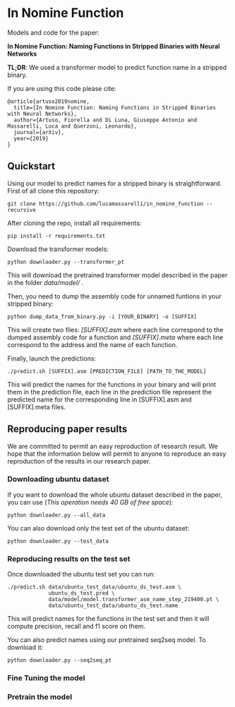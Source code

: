 # In Nomine Function

Models and code for the paper: 

**In Nomine Function: Naming Functions in Stripped Binaries with Neural Networks**

**TL;DR**: We used a transformer model to predict function name in a stripped binary.

If you are using this code please cite:

```shell script
@article{artuso2019nomine,
  title={In Nomine Function: Naming Functions in Stripped Binaries with Neural Networks},
  author={Artuso, Fiorella and Di Luna, Giuseppe Antonio and Massarelli, Luca and Querzoni, Leonardo},
  journal={arXiv},
  year={2019}
}
```

## Quickstart

Using our model to predict names for a stripped binary is straightforward.
First of all clone this repository:
```shell script
git clone https://github.com/lucamassarelli/in_nomine_function --recursive
```

After cloning the repo, install all requirements:
```shell script
pip install -r requirements.txt
```

Download the transformer models:
```shell script
python downloader.py --transformer_pt
```
This will download the pretrained transformer model described in the paper in the folder *data/model/* .

Then, you need to dump the assembly code for unnamed funtions in your stripped binary:
```shell script
python dump_data_from_binary.py -i [YOUR_BINARY] -o [SUFFIX]
```
This will create two files: *[SUFFIX].asm* where each line correspond to the dumped assembly code for a function and
*[SUFFIX].meta* where each line correspond to the address and the name of each function.

Finally, launch the predictions:
```shell script
./predict.sh [SUFFIX].asm [PREDICTION_FILE] [PATH_TO_THE_MODEL]
```
This will predict the names for the functions in your binary and will print them in the prediction file, each line 
in the prediction file represent the predicted name for the corresponding line in [SUFFIX].asm and [SUFFIX].meta files.

## Reproducing paper results
We are committed to permit an easy reproduction of research result. We hope that the information below will permit to 
anyone to reproduce an easy reproduction of the results in our research paper.

### Downloading ubuntu dataset

If you want to download the whole ubuntu dataset described in the paper, you can use 
(*This operation needs 40 GB of free space*):
```shell script
python downloader.py --all_data
```

You can also download only the test set of the ubuntu dataset:
```shell script
python downloader.py --test_data
```

### Reproducing results on the test set

Once downloaded the ubuntu test set you can run:
```shell script
./predict.sh data/ubuntu_test_data/ubuntu_ds_test.asm \
             ubuntu_ds_test.pred \
             data/model/model.transformer_asm_name_step_219400.pt \
             data/ubuntu_test_data/ubuntu_ds_test.name
```
This will predict names for the functions in the test set and then it will compute precision, recall and f1 score on them.

You can also predict names using our pretrained seq2seq model. To download it:
```shell script
python downloader.py --seq2seq_pt
```

### Fine Tuning the model



### Pretrain the model

